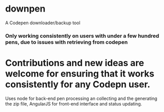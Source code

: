# downpen

A Codepen downloader/backup tool

### Only working consistently on users with under a few hundred pens, due to issues with retrieving from codepen
# Contributions and new ideas are welcome for ensuring that it works consistently for any Codepn user.

Uses node for back-end pen processing an collecting and the generating the zip file, AngularJS for front-end interface and status updating.
